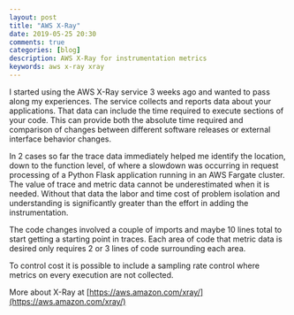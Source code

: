 ```yaml
---
layout: post
title: "AWS X-Ray"
date: 2019-05-25 20:30
comments: true
categories: [blog]
description: AWS X-Ray for instrumentation metrics
keywords: aws x-ray xray
---
```

I started using the AWS X-Ray service 3 weeks ago and wanted to pass along my experiences.
The service collects and reports data about your applications.
That data can include the time required to execute sections of your code.
This can provide both the absolute time required and comparison of changes between different
software releases or external interface behavior changes.

In 2 cases so far the trace data immediately helped me identify the location, down to the function level,
of where a slowdown was occurring in request processing of a Python Flask application running in an AWS Fargate cluster.
The value of trace and metric data cannot be underestimated when it is needed.
Without that data the labor and time cost of problem isolation and understanding is significantly
greater than the effort in adding the instrumentation.

The code changes involved a couple of imports and maybe 10 lines total to start getting
a starting point in traces.
Each area of code that metric data is desired only requires 2 or 3 lines of code surrounding each area.

To control cost it is possible to include a sampling rate control where metrics on every execution
are not collected.

More about X-Ray at [https://aws.amazon.com/xray/](https://aws.amazon.com/xray/)

